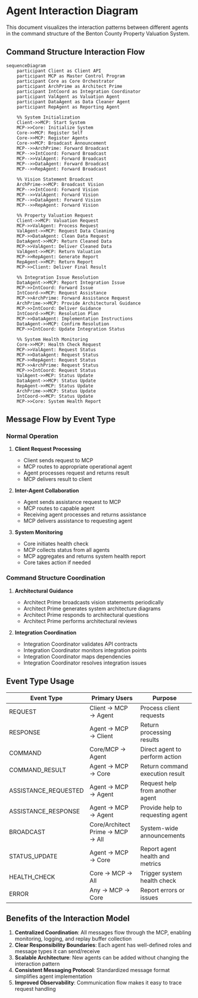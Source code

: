 # Agent Interaction Diagram

This document visualizes the interaction patterns between different agents in the command structure of the Benton County Property Valuation System.

## Command Structure Interaction Flow

```mermaid
sequenceDiagram
    participant Client as Client API
    participant MCP as Master Control Program
    participant Core as Core Orchestrator
    participant ArchPrime as Architect Prime
    participant IntCoord as Integration Coordinator
    participant ValAgent as Valuation Agent
    participant DataAgent as Data Cleaner Agent
    participant RepAgent as Reporting Agent
    
    %% System Initialization
    Client->>MCP: Start System
    MCP->>Core: Initialize System
    Core->>MCP: Register Self
    Core->>MCP: Register Agents
    Core->>MCP: Broadcast Announcement
    MCP-->>ArchPrime: Forward Broadcast
    MCP-->>IntCoord: Forward Broadcast
    MCP-->>ValAgent: Forward Broadcast
    MCP-->>DataAgent: Forward Broadcast
    MCP-->>RepAgent: Forward Broadcast
    
    %% Vision Statement Broadcast
    ArchPrime->>MCP: Broadcast Vision
    MCP-->>IntCoord: Forward Vision
    MCP-->>ValAgent: Forward Vision
    MCP-->>DataAgent: Forward Vision
    MCP-->>RepAgent: Forward Vision
    
    %% Property Valuation Request
    Client->>MCP: Valuation Request
    MCP->>ValAgent: Process Request
    ValAgent->>MCP: Request Data Cleaning
    MCP->>DataAgent: Clean Data Request
    DataAgent->>MCP: Return Cleaned Data
    MCP->>ValAgent: Deliver Cleaned Data
    ValAgent->>MCP: Return Valuation
    MCP->>RepAgent: Generate Report
    RepAgent->>MCP: Return Report
    MCP->>Client: Deliver Final Result
    
    %% Integration Issue Resolution
    DataAgent->>MCP: Report Integration Issue
    MCP->>IntCoord: Forward Issue
    IntCoord->>MCP: Request Assistance
    MCP->>ArchPrime: Forward Assistance Request
    ArchPrime->>MCP: Provide Architectural Guidance
    MCP->>IntCoord: Deliver Guidance
    IntCoord->>MCP: Resolution Plan
    MCP->>DataAgent: Implementation Instructions
    DataAgent->>MCP: Confirm Resolution
    MCP->>IntCoord: Update Integration Status
    
    %% System Health Monitoring
    Core->>MCP: Health Check Request
    MCP->>ValAgent: Request Status
    MCP->>DataAgent: Request Status
    MCP->>RepAgent: Request Status
    MCP->>ArchPrime: Request Status
    MCP->>IntCoord: Request Status
    ValAgent->>MCP: Status Update
    DataAgent->>MCP: Status Update
    RepAgent->>MCP: Status Update
    ArchPrime->>MCP: Status Update
    IntCoord->>MCP: Status Update
    MCP->>Core: System Health Report
```

## Message Flow by Event Type

### Normal Operation

1. **Client Request Processing**
   - Client sends request to MCP
   - MCP routes to appropriate operational agent
   - Agent processes request and returns result
   - MCP delivers result to client

2. **Inter-Agent Collaboration**
   - Agent sends assistance request to MCP
   - MCP routes to capable agent
   - Receiving agent processes and returns assistance
   - MCP delivers assistance to requesting agent

3. **System Monitoring**
   - Core initiates health check
   - MCP collects status from all agents
   - MCP aggregates and returns system health report
   - Core takes action if needed

### Command Structure Coordination

1. **Architectural Guidance**
   - Architect Prime broadcasts vision statements periodically
   - Architect Prime generates system architecture diagrams
   - Architect Prime responds to architectural questions
   - Architect Prime performs architectural reviews

2. **Integration Coordination**
   - Integration Coordinator validates API contracts
   - Integration Coordinator monitors integration points
   - Integration Coordinator maps dependencies
   - Integration Coordinator resolves integration issues

## Event Type Usage

| Event Type | Primary Users | Purpose |
|------------|---------------|---------|
| REQUEST | Client → MCP → Agent | Process client requests |
| RESPONSE | Agent → MCP → Client | Return processing results |
| COMMAND | Core/MCP → Agent | Direct agent to perform action |
| COMMAND_RESULT | Agent → MCP → Core | Return command execution result |
| ASSISTANCE_REQUESTED | Agent → MCP → Agent | Request help from another agent |
| ASSISTANCE_RESPONSE | Agent → MCP → Agent | Provide help to requesting agent |
| BROADCAST | Core/Architect Prime → MCP → All | System-wide announcements |
| STATUS_UPDATE | Agent → MCP → Core | Report agent health and metrics |
| HEALTH_CHECK | Core → MCP → All | Trigger system health check |
| ERROR | Any → MCP → Core | Report errors or issues |

## Benefits of the Interaction Model

1. **Centralized Coordination**: All messages flow through the MCP, enabling monitoring, logging, and replay buffer collection
2. **Clear Responsibility Boundaries**: Each agent has well-defined roles and message types it can send/receive
3. **Scalable Architecture**: New agents can be added without changing the interaction pattern
4. **Consistent Messaging Protocol**: Standardized message format simplifies agent implementation
5. **Improved Observability**: Communication flow makes it easy to trace request handling